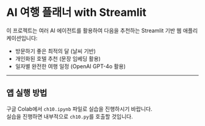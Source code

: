 # AI 여행 플래너 with Streamlit

이 프로젝트는 여러 AI 에이전트를 활용하여 다음을 추천하는 Streamlit 기반 웹 애플리케이션입니다:
- 방문하기 좋은 최적의 달 (날씨 기반)
- 개인화된 호텔 추천 (문장 임베딩 활용)
- 일자별 완전한 여행 일정 (OpenAI GPT-4o 활용)

---

## 앱 실행 방법

구글 Colab에서 `ch10.ipynb` 파일로 실습을 진행하시기 바랍니다.  
실습을 진행하면 내부적으로 `ch10.py`를 호출할 것입니다.
